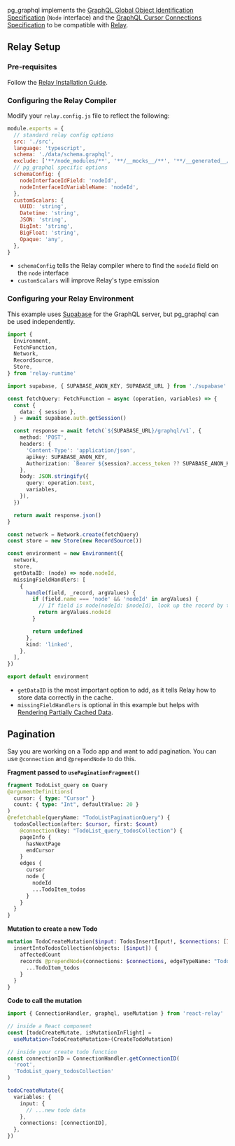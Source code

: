 pg_graphql implements the [GraphQL Global Object Identification Specification](https://relay.dev/graphql/objectidentification.htm) (`Node` interface) and the [GraphQL Cursor Connections Specification](https://relay.dev/graphql/connections.htm#) to be compatible with [Relay](https://relay.dev/).

## Relay Setup

### Pre-requisites
Follow the [Relay Installation Guide](https://relay.dev/docs/getting-started/installation-and-setup/).

### Configuring the Relay Compiler
Modify your `relay.config.js` file to reflect the following:

   ```javascript
   module.exports = {
     // standard relay config options
     src: './src',
     language: 'typescript',
     schema: './data/schema.graphql',
     exclude: ['**/node_modules/**', '**/__mocks__/**', '**/__generated__/**'],
     // pg_graphql specific options
     schemaConfig: {
       nodeInterfaceIdField: 'nodeId',
       nodeInterfaceIdVariableName: 'nodeId',
     },
     customScalars: {
       UUID: 'string',
       Datetime: 'string',
       JSON: 'string',
       BigInt: 'string',
       BigFloat: 'string',
       Opaque: 'any',
     },
   }
   ```

   - `schemaConfig` tells the Relay compiler where to find the `nodeId` field on the `node` interface
   - `customScalars` will improve Relay's type emission

### Configuring your Relay Environment

   This example uses [Supabase](https://supabase.com) for the GraphQL server, but pg_graphql can be used independently.

   ```typescript
   import {
     Environment,
     FetchFunction,
     Network,
     RecordSource,
     Store,
   } from 'relay-runtime'

   import supabase, { SUPABASE_ANON_KEY, SUPABASE_URL } from './supabase'

   const fetchQuery: FetchFunction = async (operation, variables) => {
     const {
       data: { session },
     } = await supabase.auth.getSession()

     const response = await fetch(`${SUPABASE_URL}/graphql/v1`, {
       method: 'POST',
       headers: {
         'Content-Type': 'application/json',
         apikey: SUPABASE_ANON_KEY,
         Authorization: `Bearer ${session?.access_token ?? SUPABASE_ANON_KEY}`,
       },
       body: JSON.stringify({
         query: operation.text,
         variables,
       }),
     })

     return await response.json()
   }

   const network = Network.create(fetchQuery)
   const store = new Store(new RecordSource())

   const environment = new Environment({
     network,
     store,
     getDataID: (node) => node.nodeId,
     missingFieldHandlers: [
       {
         handle(field, _record, argValues) {
           if (field.name === 'node' && 'nodeId' in argValues) {
             // If field is node(nodeId: $nodeId), look up the record by the value of $nodeId
             return argValues.nodeId
           }

           return undefined
         },
         kind: 'linked',
       },
     ],
   })

   export default environment
   ```

   - `getDataID` is the most important option to add, as it tells Relay how to store data correctly in the cache.
   - `missingFieldHandlers` is optional in this example but helps with [Rendering Partially Cached Data](https://relay.dev/docs/guided-tour/reusing-cached-data/rendering-partially-cached-data/).

## Pagination

Say you are working on a Todo app and want to add pagination. You can use `@connection` and `@prependNode` to do this.

**Fragment passed to `usePaginationFragment()`**

```graphql
fragment TodoList_query on Query
@argumentDefinitions(
  cursor: { type: "Cursor" }
  count: { type: "Int", defaultValue: 20 }
)
@refetchable(queryName: "TodoListPaginationQuery") {
  todosCollection(after: $cursor, first: $count)
    @connection(key: "TodoList_query_todosCollection") {
    pageInfo {
      hasNextPage
      endCursor
    }
    edges {
      cursor
      node {
        nodeId
        ...TodoItem_todos
      }
    }
  }
}
```

**Mutation to create a new Todo**

```graphql
mutation TodoCreateMutation($input: TodosInsertInput!, $connections: [ID!]!) {
  insertIntoTodosCollection(objects: [$input]) {
    affectedCount
    records @prependNode(connections: $connections, edgeTypeName: "TodosEdge") {
      ...TodoItem_todos
    }
  }
}
```

**Code to call the mutation**

```typescript
import { ConnectionHandler, graphql, useMutation } from 'react-relay'

// inside a React component
const [todoCreateMutate, isMutationInFlight] =
  useMutation<TodoCreateMutation>(CreateTodoMutation)

// inside your create todo function
const connectionID = ConnectionHandler.getConnectionID(
  'root',
  'TodoList_query_todosCollection'
)

todoCreateMutate({
  variables: {
    input: {
      // ...new todo data
    },
    connections: [connectionID],
  },
})
```
